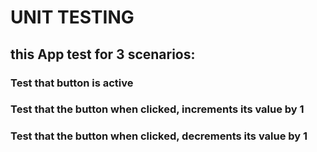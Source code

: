 # UNIT TESTING

## this App test for 3 scenarios:
### Test that button is active
### Test that the button when clicked, increments its value by 1
### Test that the button when clicked, decrements its value by 1

